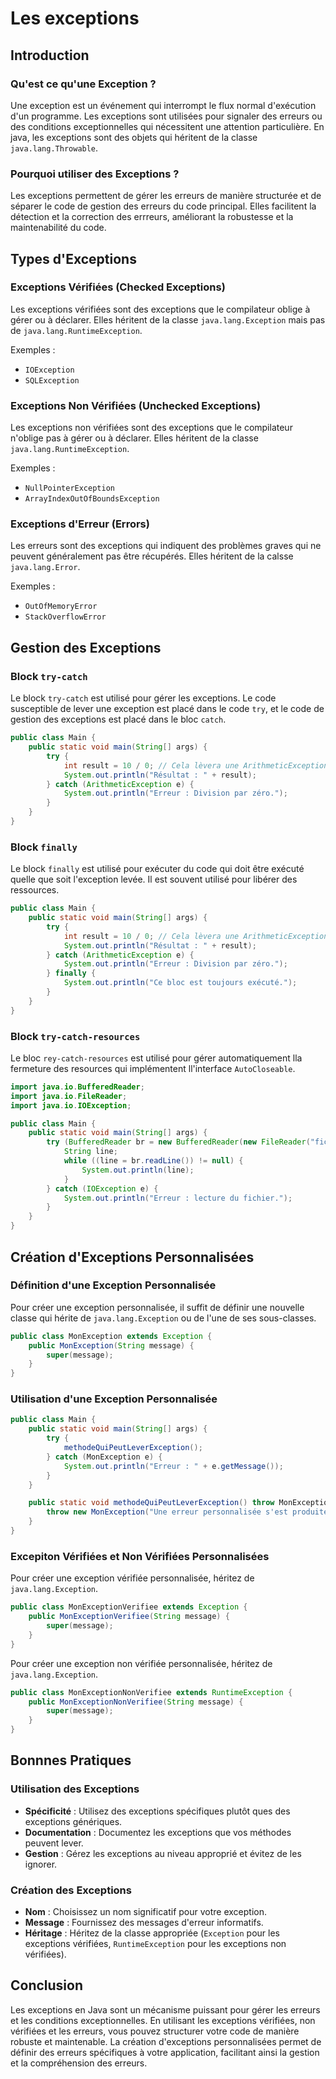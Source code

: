 # Les exceptions

## Introduction

### Qu'est ce qu'une Exception ?

Une exception est un événement qui interrompt le flux normal d'exécution d'un programme. Les exceptions sont utilisées pour signaler des erreurs ou des conditions exceptionnelles qui nécessitent une attention particulière. En java, les exceptions sont des objets qui héritent de la classe `java.lang.Throwable`.

### Pourquoi utiliser des Exceptions ?

Les exceptions permettent de gérer les erreurs de manière structurée et de séparer le code de gestion des erreurs du code principal. Elles facilitent la détection et la correction des errreurs, améliorant la robustesse et la maintenabilité du code.

## Types d'Exceptions

### Exceptions Vérifiées (Checked Exceptions)

Les exceptions vérifiées sont des exceptions que le compilateur oblige à gérer ou à déclarer. Elles héritent de la classe `java.lang.Exception` mais pas de `java.lang.RuntimeException`.

Exemples :
- `IOException`
- `SQLException`

### Exceptions Non Vérifiées (Unchecked Exceptions)

Les exceptions non vérifiées sont des exceptions que le compilateur n'oblige pas à gérer ou à déclarer. Elles héritent de la classe `java.lang.RuntimeException`.

Exemples :
- `NullPointerException`
- `ArrayIndexOutOfBoundsException`

### Exceptions d'Erreur (Errors)

Les erreurs sont des exceptions qui indiquent des problèmes graves qui ne peuvent généralement pas être récupérés. Elles héritent de la calsse `java.lang.Error`.

Exemples :
- `OutOfMemoryError`
- `StackOverflowError`

## Gestion des Exceptions

### Block `try-catch`

Le block `try-catch` est utilisé pour gérer les exceptions. Le code susceptible de lever une exception est placé dans le code `try`, et le code de gestion des exceptions est placé dans le bloc `catch`.
```java
public class Main {
    public static void main(String[] args) {
        try {
            int result = 10 / 0; // Cela lèvera une ArithmeticException
            System.out.println("Résultat : " + result);
        } catch (ArithmeticException e) {
            System.out.println("Erreur : Division par zéro.");
        }
    }
}
```

### Block `finally`

Le block `finally` est utilisé pour exécuter du code qui doit être exécuté quelle que soit l'exception levée. Il est souvent utilisé pour libérer des ressources.
```java
public class Main {
    public static void main(String[] args) {
        try {
            int result = 10 / 0; // Cela lèvera une ArithmeticException
            System.out.println("Résultat : " + result);
        } catch (ArithmeticException e) {
            System.out.println("Erreur : Division par zéro.");
        } finally {
            System.out.println("Ce bloc est toujours exécuté.");
        }
    }
}
```

### Block `try-catch-resources`

Le bloc `rey-catch-resources` est utilisé pour gérer automatiquement lla fermeture des resources qui implémentent ll'interface `AutoCloseable`.
```java
import java.io.BufferedReader;
import java.io.FileReader;
import java.io.IOException;

public class Main {
    public static void main(String[] args) {
        try (BufferedReader br = new BufferedReader(new FileReader("fichier.txt"))) {
            String line;
            while ((line = br.readLine()) != null) {
                System.out.println(line);
            }
        } catch (IOException e) {
            System.out.println("Erreur : lecture du fichier.");
        }
    }
}
```

## Création d'Exceptions Personnalisées

### Définition d'une Exception Personnalisée

Pour créer une exception personnalisée, il suffit de définir une nouvelle classe qui hérite de `java.lang.Exception` ou de l'une de ses sous-classes.
```java
public class MonException extends Exception {
    public MonException(String message) {
        super(message);
    }
}
```

### Utilisation d'une Exception Personnalisée
```java
public class Main {
    public static void main(String[] args) {
        try {
            methodeQuiPeutLeverException();
        } catch (MonException e) {
            System.out.println("Erreur : " + e.getMessage());
        }
    }

    public static void methodeQuiPeutLeverException() throw MonException {
        throw new MonException("Une erreur personnalisée s'est produite.");
    }
}
```

### Excepiton Vérifiées et Non Vérifiées Personnalisées

Pour créer une exception vérifiée personnalisée, héritez de `java.lang.Exception`.
```java
public class MonExceptionVerifiee extends Exception {
    public MonExceptionVerifiee(String message) {
        super(message);
    }
}
```

Pour créer une exception non vérifiée personnalisée, héritez de `java.lang.Exception`.
```java
public class MonExceptionNonVerifiee extends RuntimeException {
    public MonExceptionNonVerifiee(String message) {
        super(message);
    }
}
```

## Bonnnes Pratiques

### Utilisation des Exceptions

- **Spécificité** : Utilisez des exceptions spécifiques plutôt ques des exceptions génériques.
- **Documentation** : Documentez les exceptions que vos méthodes peuvent lever.
- **Gestion** : Gérez les exceptions au niveau approprié et évitez de les ignorer.

### Création des Exceptions

- **Nom** : Choisissez un nom significatif pour votre exception.
- **Message** : Fournissez des messages d'erreur informatifs.
- **Héritage** : Héritez de la classe appropriée (`Exception` pour les exceptions vérifiées, `RuntimeException` pour les exceptions non vérifiées).

## Conclusion

Les exceptions en Java sont un mécanisme puissant pour gérer les erreurs et les conditions exceptionnelles. En utilisant les exceptions vérifiées, non vérifiées et les erreurs, vous pouvez structurer votre code de manière robuste et maintenable. La création d'exceptions personnalisées permet de définir des erreurs spécifiques à votre application, facilitant ainsi la gestion et la compréhension des erreurs.